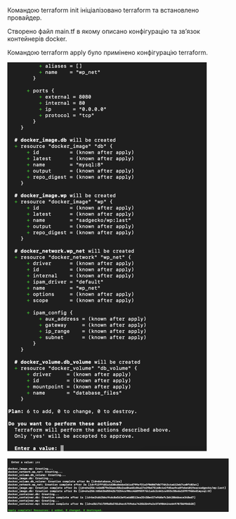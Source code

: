 Командою terraform init ініціалізовано terraform та встановлено провайдер.

Створено файл main.tf в якому описано конфігурацію та звʼязок контейнерів docker.

Командою terraform apply було примінено конфігурацію terraform.

![apply.png](apply.png)

![result.png](result.png)